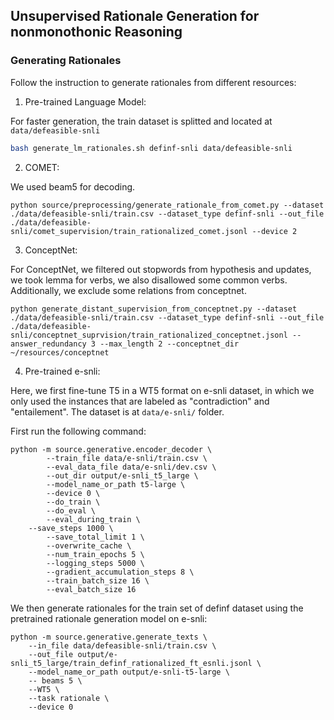 ## Unsupervised Rationale Generation for nonmonothonic Reasoning

### Generating Rationales

Follow the instruction to generate rationales from different resources:

1.  Pre-trained Language Model:

For faster generation, the train dataset is splitted and located at `data/defeasible-snli`

```bash
bash generate_lm_rationales.sh definf-snli data/defeasible-snli
```

2. COMET:

We used beam5 for decoding.

```
python source/preprocessing/generate_rationale_from_comet.py --dataset ./data/defeasible-snli/train.csv --dataset_type definf-snli --out_file ./data/defeasible-snli/comet_supervision/train_rationalized_comet.jsonl --device 2
```

3. ConceptNet:

For ConceptNet, we filtered out stopwords from hypothesis and updates, we took lemma for verbs, we also disallowed some common verbs. Additionally, we exclude some relations from conceptnet.

```
python generate_distant_supervision_from_conceptnet.py --dataset ./data/defeasible-snli/train.csv --dataset_type definf-snli --out_file ./data/defeasible-snli/conceptnet_suprvision/train_rationalized_conceptnet.jsonl --answer_redundancy 3 --max_length 2 --conceptnet_dir ~/resources/conceptnet
```

4. Pre-trained e-snli:

Here, we first fine-tune T5 in a WT5 format on e-snli dataset, in which we only used the instances that are labeled as "contradiction" and "entailement". The dataset is at `data/e-snli/` folder.

First run the following command:

```
python -m source.generative.encoder_decoder \
        --train_file data/e-snli/train.csv \
        --eval_data_file data/e-snli/dev.csv \
        --out_dir output/e-snli_t5_large \
        --model_name_or_path t5-large \
        --device 0 \
        --do_train \
        --do_eval \
        --eval_during_train \
	--save_steps 1000 \
        --save_total_limit 1 \
        --overwrite_cache \
        --num_train_epochs 5 \
        --logging_steps 5000 \
        --gradient_accumulation_steps 8 \
        --train_batch_size 16 \
        --eval_batch_size 16
```

We then generate rationales for the train set of definf dataset using the pretrained rationale generation model on e-snli:
```
python -m source.generative.generate_texts \
	--in_file data/defeasible-snli/train.csv \
	--out_file output/e-snli_t5_large/train_definf_rationalized_ft_esnli.jsonl \
	--model_name_or_path output/e-snli-t5-large \
	-- beams 5 \
	--WT5 \
	--task rationale \
	--device 0
```


